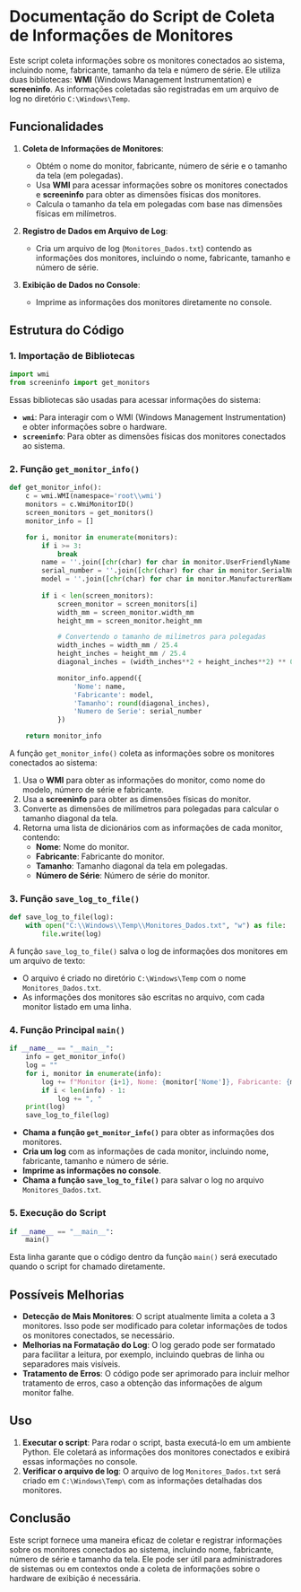 # Documentação do Script de Coleta de Informações de Monitores

Este script coleta informações sobre os monitores conectados ao sistema, incluindo nome, fabricante, tamanho da tela e número de série. Ele utiliza duas bibliotecas: **WMI** (Windows Management Instrumentation) e **screeninfo**. As informações coletadas são registradas em um arquivo de log no diretório `C:\Windows\Temp`.

## Funcionalidades

1. **Coleta de Informações de Monitores**:
   - Obtém o nome do monitor, fabricante, número de série e o tamanho da tela (em polegadas).
   - Usa **WMI** para acessar informações sobre os monitores conectados e **screeninfo** para obter as dimensões físicas dos monitores.
   - Calcula o tamanho da tela em polegadas com base nas dimensões físicas em milímetros.

2. **Registro de Dados em Arquivo de Log**:
   - Cria um arquivo de log (`Monitores_Dados.txt`) contendo as informações dos monitores, incluindo o nome, fabricante, tamanho e número de série.

3. **Exibição de Dados no Console**:
   - Imprime as informações dos monitores diretamente no console.

## Estrutura do Código

### 1. Importação de Bibliotecas

```python
import wmi
from screeninfo import get_monitors
```

Essas bibliotecas são usadas para acessar informações do sistema:
- **`wmi`**: Para interagir com o WMI (Windows Management Instrumentation) e obter informações sobre o hardware.
- **`screeninfo`**: Para obter as dimensões físicas dos monitores conectados ao sistema.

### 2. Função `get_monitor_info()`

```python
def get_monitor_info():
    c = wmi.WMI(namespace='root\\wmi')
    monitors = c.WmiMonitorID()
    screen_monitors = get_monitors()
    monitor_info = []

    for i, monitor in enumerate(monitors):
        if i >= 3:
            break
        name = ''.join([chr(char) for char in monitor.UserFriendlyName if char != 0])
        serial_number = ''.join([chr(char) for char in monitor.SerialNumberID if char != 0])
        model = ''.join([chr(char) for char in monitor.ManufacturerName if char != 0])
        
        if i < len(screen_monitors):
            screen_monitor = screen_monitors[i]
            width_mm = screen_monitor.width_mm
            height_mm = screen_monitor.height_mm

            # Convertendo o tamanho de milimetros para polegadas
            width_inches = width_mm / 25.4
            height_inches = height_mm / 25.4
            diagonal_inches = (width_inches**2 + height_inches**2) ** 0.5

            monitor_info.append({
                'Nome': name,
                'Fabricante': model,
                'Tamanho': round(diagonal_inches),
                'Numero de Serie': serial_number
            })

    return monitor_info
```

A função `get_monitor_info()` coleta as informações sobre os monitores conectados ao sistema:
1. Usa o **WMI** para obter as informações do monitor, como nome do modelo, número de série e fabricante.
2. Usa a **screeninfo** para obter as dimensões físicas do monitor.
3. Converte as dimensões de milímetros para polegadas para calcular o tamanho diagonal da tela.
4. Retorna uma lista de dicionários com as informações de cada monitor, contendo:
   - **Nome**: Nome do monitor.
   - **Fabricante**: Fabricante do monitor.
   - **Tamanho**: Tamanho diagonal da tela em polegadas.
   - **Número de Série**: Número de série do monitor.

### 3. Função `save_log_to_file()`

```python
def save_log_to_file(log):
    with open("C:\\Windows\\Temp\\Monitores_Dados.txt", "w") as file:
        file.write(log)
```

A função `save_log_to_file()` salva o log de informações dos monitores em um arquivo de texto:
- O arquivo é criado no diretório `C:\Windows\Temp` com o nome `Monitores_Dados.txt`.
- As informações dos monitores são escritas no arquivo, com cada monitor listado em uma linha.

### 4. Função Principal `main()`

```python
if __name__ == "__main__":
    info = get_monitor_info()
    log = ""
    for i, monitor in enumerate(info):
        log += f"Monitor {i+1}, Nome: {monitor['Nome']}, Fabricante: {monitor['Fabricante']}, Tamanho: {monitor['Tamanho']}, Numero de Serie: {monitor['Numero de Serie']}"
        if i < len(info) - 1:
            log += ", "
    print(log)
    save_log_to_file(log)
```

- **Chama a função `get_monitor_info()`** para obter as informações dos monitores.
- **Cria um log** com as informações de cada monitor, incluindo nome, fabricante, tamanho e número de série.
- **Imprime as informações no console**.
- **Chama a função `save_log_to_file()`** para salvar o log no arquivo `Monitores_Dados.txt`.

### 5. Execução do Script

```python
if __name__ == "__main__":
    main()
```

Esta linha garante que o código dentro da função `main()` será executado quando o script for chamado diretamente.

## Possíveis Melhorias

- **Detecção de Mais Monitores**: O script atualmente limita a coleta a 3 monitores. Isso pode ser modificado para coletar informações de todos os monitores conectados, se necessário.
- **Melhorias na Formatação do Log**: O log gerado pode ser formatado para facilitar a leitura, por exemplo, incluindo quebras de linha ou separadores mais visíveis.
- **Tratamento de Erros**: O código pode ser aprimorado para incluir melhor tratamento de erros, caso a obtenção das informações de algum monitor falhe.

## Uso

1. **Executar o script**: Para rodar o script, basta executá-lo em um ambiente Python. Ele coletará as informações dos monitores conectados e exibirá essas informações no console.
2. **Verificar o arquivo de log**: O arquivo de log `Monitores_Dados.txt` será criado em `C:\Windows\Temp\` com as informações detalhadas dos monitores.

## Conclusão

Este script fornece uma maneira eficaz de coletar e registrar informações sobre os monitores conectados ao sistema, incluindo nome, fabricante, número de série e tamanho da tela. Ele pode ser útil para administradores de sistemas ou em contextos onde a coleta de informações sobre o hardware de exibição é necessária.
